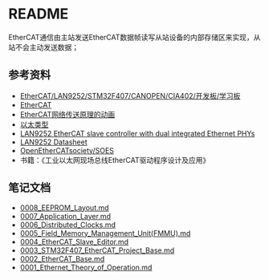 # README

EtherCAT通信由主站发送EtherCAT数据帧读写从站设备的内部存储区来实现，从站不会主动发送数据；

## 参考资料

* [EtherCAT/LAN9252/STM32F407/CANOPEN/CIA402/开发板/学习板](https://item.taobao.com/item.htm?spm=a230r.1.14.16.c20877c4nQQ1Bj&id=583281404648&ns=1&abbucket=6#detail)
* [EtherCAT](https://zh.wikipedia.org/wiki/EtherCAT)
* [EtherCAT网络传送原理的动画](https://upload.wikimedia.org/wikipedia/commons/1/1f/EthercatOperatingPrinciple.svg)
* [以太类型](https://zh.wikipedia.org/wiki/%E4%BB%A5%E5%A4%AA%E7%B1%BB%E5%9E%8B)
* [LAN9252 EtherCAT slave controller with dual integrated Ethernet PHYs](https://www.microchip.com/wwwproducts/en/LAN9252#additional-features)
* [LAN9252 Datasheet](http://ww1.microchip.com/downloads/en/DeviceDoc/00001909A.pdf)
* [OpenEtherCATsociety/SOES](https://github.com/OpenEtherCATsociety/SOES)
* 书籍：《工业以太网现场总线EtherCAT驱动程序设计及应用》

## 笔记文档

* [0008_EEPROM_Layout.md](./docs/0008_EEPROM_Layout.md)
* [0007_Application_Layer.md](./docs/0007_Application_Layer.md)
* [0006_Distributed_Clocks.md](./docs/0006_Distributed_Clocks.md)
* [0005_Field_Memory_Management_Unit(FMMU).md](./docs/0005_Field_Memory_Management_Unit(FMMU).md)
* [0004_EtherCAT_Slave_Editor.md](./docs/0004_EtherCAT_Slave_Editor.md)
* [0003_STM32F407_EtherCAT_Project_Base.md](./docs/0003_STM32F407_EtherCAT_Project_Base.md)
* [0002_EtherCAT_Base.md](./docs/0002_EtherCAT_Base.md)
* [0001_Ethernet_Theory_of_Operation.md](./docs/0001_Ethernet_Theory_of_Operation.md)

